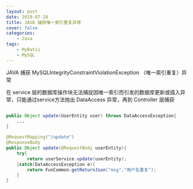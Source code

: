 ```yaml
---
layout: post
date: 2019-07-28
title: JAVA 捕获唯一索引重复异常
cover: false
categories:	
	- Java
tags:
	- MyBatis
	- MySQL
---
```


JAVA 捕获 MySQLIntegrityConstraintViolationException （唯一索引重复）异常

<!-- more -->

在 service 层的数据库操作块无法捕捉因唯一索引而引发的数据库更新或插入异常，只能通过service方法抛出 DataAccess 异常，再到 Controller 层捕获

```Java

public Object update(UserEntity user) throws DataAccessException{
	...
}

@RequestMapping("/update")
@ResponseBody
public Object update(@RequestBody userEntity){
	try{
		return userService.update(userEntity);
	}catch(DataAccessException e){
		return FunCommon.getReturnJson("msg","用户名重复");
	}
}

```